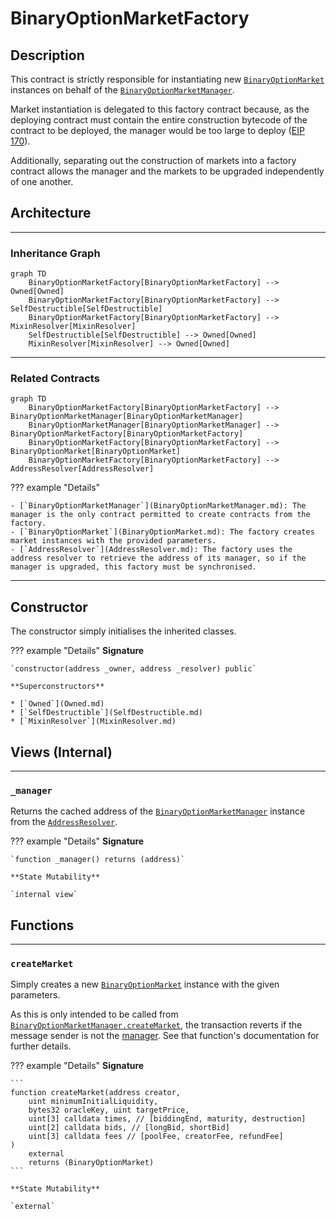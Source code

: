 # BinaryOptionMarketFactory

## Description

This contract is strictly responsible for instantiating new
[`BinaryOptionMarket`](BinaryOptionMarket.md) instances on behalf of
the [`BinaryOptionMarketManager`](BinaryOptionMarketManager.md).

Market instantiation is delegated to this factory contract because,
as the deploying contract must contain the entire construction bytecode
of the contract to be deployed, the manager would be too large to
deploy ([EIP 170](https://eips.ethereum.org/EIPS/eip-170)).

Additionally, separating out the construction of markets into
a factory contract allows the manager and the markets to be upgraded
independently of one another.

## Architecture

---

### Inheritance Graph

```mermaid
graph TD
    BinaryOptionMarketFactory[BinaryOptionMarketFactory] --> Owned[Owned]
    BinaryOptionMarketFactory[BinaryOptionMarketFactory] --> SelfDestructible[SelfDestructible]
    BinaryOptionMarketFactory[BinaryOptionMarketFactory] --> MixinResolver[MixinResolver]
    SelfDestructible[SelfDestructible] --> Owned[Owned]
    MixinResolver[MixinResolver] --> Owned[Owned]
```

---

### Related Contracts

```mermaid
graph TD
    BinaryOptionMarketFactory[BinaryOptionMarketFactory] --> BinaryOptionMarketManager[BinaryOptionMarketManager]
    BinaryOptionMarketManager[BinaryOptionMarketManager] --> BinaryOptionMarketFactory[BinaryOptionMarketFactory]
    BinaryOptionMarketFactory[BinaryOptionMarketFactory] --> BinaryOptionMarket[BinaryOptionMarket]
    BinaryOptionMarketFactory[BinaryOptionMarketFactory] --> AddressResolver[AddressResolver]
```

??? example "Details"

    - [`BinaryOptionMarketManager`](BinaryOptionMarketManager.md): The manager is the only contract permitted to create contracts from the factory.
    - [`BinaryOptionMarket`](BinaryOptionMarket.md): The factory creates market instances with the provided parameters.
    - [`AddressResolver`](AddressResolver.md): The factory uses the address resolver to retrieve the address of its manager, so if the manager is upgraded, this factory must be synchronised.

---

## Constructor

The constructor simply initialises the inherited classes.

??? example "Details"
    **Signature**
    
    `constructor(address _owner, address _resolver) public`
    
    **Superconstructors**
    
    * [`Owned`](Owned.md)
    * [`SelfDestructible`](SelfDestructible.md)
    * [`MixinResolver`](MixinResolver.md)

## Views (Internal)

---

### `_manager`

Returns the cached address of the
[`BinaryOptionMarketManager`](BinaryOptionMarketManager.md) instance
from the [`AddressResolver`](AddressResolver.md).


??? example "Details"
    **Signature**
    
    `function _manager() returns (address)`
    
    **State Mutability**
    
    `internal view`

## Functions
    
---

### `createMarket`

Simply creates a new [`BinaryOptionMarket`](BinaryOptionMarket.md) instance
with the given parameters.

As this is only intended to be called from
[`BinaryOptionMarketManager.createMarket`](BinaryOptionMarketManager.md#createmarket),
the transaction reverts if the message sender is not the [manager](#_manager).
See that function's documentation for further details.

??? example "Details"
    **Signature**

    ```
    function createMarket(address creator,
        uint minimumInitialLiquidity,
        bytes32 oracleKey, uint targetPrice,
        uint[3] calldata times, // [biddingEnd, maturity, destruction]
        uint[2] calldata bids, // [longBid, shortBid]
        uint[3] calldata fees // [poolFee, creatorFee, refundFee]
    )
        external
        returns (BinaryOptionMarket)
    ```
    
    **State Mutability**
    
    `external`
    
